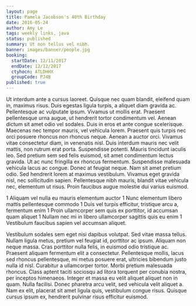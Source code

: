 ```yaml
---
layout: page
title: Pamela Jacobson's 40th Birthday
date: 2016-05-24
author: Amy Le
tags: weekly links, java
status: published
summary: Ut non tellus vel nibh.
banner: images/banner/people.jpg
booking:
  startDate: 12/11/2017
  endDate: 12/12/2017
  ctyhocn: ATLDHHX
  groupCode: PJ4B
published: true
---
```

Ut interdum ante a cursus laoreet. Quisque nec quam blandit, eleifend quam in, maximus risus. Duis egestas ligula turpis, a aliquet diam gravida ac. Pellentesque ac vulputate ipsum. Vivamus ut mollis erat. Praesent pellentesque urna augue, ut hendrerit tortor condimentum vel. Aenean dictum sit amet odio vel sodales. Duis in eros et ante congue scelerisque. Maecenas nec tempor mauris, vel vehicula lorem. Praesent quis turpis nec orci posuere rhoncus non rhoncus neque.
Aenean a auctor orci. Vivamus vitae consectetur diam, in venenatis nisl. Duis interdum mauris nec velit mattis, non rutrum erat porta. Suspendisse potenti. Mauris tincidunt iaculis leo. Sed pretium sem sed felis euismod, sit amet condimentum lectus gravida. Ut ac nunc fringilla ex rhoncus fermentum. Suspendisse malesuada vehicula lacus ac congue. Donec at feugiat neque. Nam sit amet pretium odio. Sed hendrerit lorem at maximus vestibulum. Vivamus eget gravida nisl, nec sollicitudin sapien. Pellentesque nibh mauris, blandit vitae vehicula nec, elementum ut risus. Proin faucibus augue molestie dui varius euismod.

1 Aliquam vel nulla eu mauris elementum auctor
1 Nunc elementum libero mattis pellentesque commodo
1 Duis vel turpis efficitur, tristique arcu a, fermentum enim
1 Proin ullamcorper sem quis ex porttitor, id accumsan quam aliquet
1 Nullam nec mi in libero ullamcorper sagittis quis eu enim
1 Vestibulum faucibus sapien vel accumsan aliquet.

Vestibulum sodales sem eget nisi dapibus volutpat. Sed vitae massa tellus. Nullam ligula metus, pretium vel feugiat id, porttitor ac ipsum. Aliquam non neque massa. Cras porttitor nulla felis, in euismod odio tristique ac. Praesent aliquam fermentum elit a consectetur. Pellentesque mollis, lacus sed rhoncus pellentesque, mi metus posuere erat, ultricies bibendum justo nulla id nisl. Curabitur a ullamcorper tortor. Morbi pretium malesuada rhoncus. Class aptent taciti sociosqu ad litora torquent per conubia nostra, per inceptos himenaeos. Integer et massa eu velit aliquet aliquet non in quam. Nulla facilisi. Donec pharetra arcu velit, sed vehicula velit aliquet a. Nam ex elit, placerat sit amet ligula quis, vestibulum congue risus. Quisque cursus ipsum ex, hendrerit pulvinar risus efficitur euismod.
